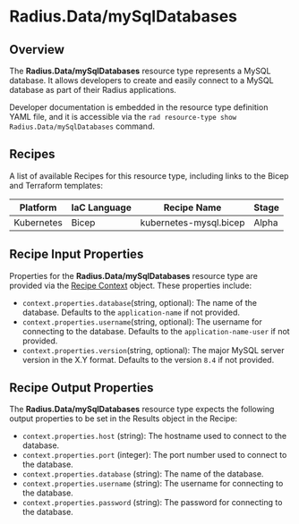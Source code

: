 # Radius.Data/mySqlDatabases

## Overview

The **Radius.Data/mySqlDatabases** resource type represents a MySQL database. It allows developers to create and easily connect to a MySQL database as part of their Radius applications.

Developer documentation is embedded in the resource type definition YAML file, and it is accessible via the `rad resource-type show Radius.Data/mySqlDatabases` command.

## Recipes

A list of available Recipes for this resource type, including links to the Bicep and Terraform templates:

|Platform| IaC Language| Recipe Name | Stage |
|---|---|---|---|
| Kubernetes | Bicep | kubernetes-mysql.bicep | Alpha |

## Recipe Input Properties

Properties for the **Radius.Data/mySqlDatabases** resource type are provided via the [Recipe Context](https://docs.radapp.io/reference/context-schema/) object. These properties include:

- `context.properties.database`(string, optional): The name of the database. Defaults to the `application-name` if not provided.
- `context.properties.username`(string, optional): The username for connecting to the database. Defaults to the `application-name-user` if not provided.
- `context.properties.version`(string, optional): The major MySQL server version in the X.Y format. Defaults to the version `8.4` if not provided.

## Recipe Output Properties

The **Radius.Data/mySqlDatabases** resource type expects the following output properties to be set in the Results object in the Recipe:

- `context.properties.host` (string): The hostname used to connect to the database.
- `context.properties.port` (integer): The port number used to connect to the database.
- `context.properties.database` (string): The name of the database.
- `context.properties.username` (string): The username for connecting to the database.
- `context.properties.password` (string): The password for connecting to the database.
